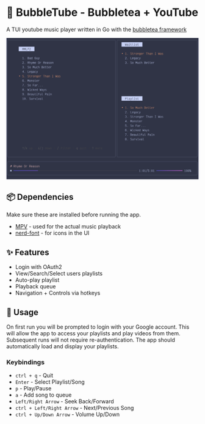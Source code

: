 # 🫧 BubbleTube - Bubbletea + YouTube
A TUI youtube music player written in Go with the [bubbletea framework](https://github.com/charmbracelet/bubbletea/)

![Banner](assets/bubbletube.png)

## 📦 Dependencies

Make sure these are installed before running the app.

- [MPV](https://github.com/mpv-player/mpv) - used for the actual music playback
- [nerd-font](https://github.com/ryanoasis/nerd-fonts) - for icons in the UI

## ✨ Features

- Login with OAuth2
- View/Search/Select users playlists
- Auto-play playlist
- Playback queue
- Navigation + Controls via hotkeys

## 🔧 Usage

On first run you will be prompted to login with your Google account.
This will allow the app to access your playlists and play videos from them.
Subsequent runs will not require re-authentication.
The app should automatically load and display your playlists.

### Keybindings

- `ctrl + q` - Quit
- `Enter` - Select Playlist/Song
- `p` - Play/Pause
- `a` - Add song to queue
- `Left/Right Arrow` - Seek Back/Forward
- `ctrl + Left/Right Arrow` - Next/Previous Song
- `ctrl + Up/Down Arrow` - Volume Up/Down
